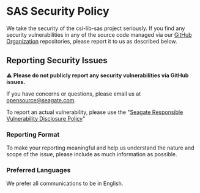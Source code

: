 # SAS Security Policy

We take the security of the csi-lib-sas project seriously. If you find any security vulnerabilities in any of the source code managed via our [GitHub Organization](https://github.com/Seagate) repositories, please report it to us as described below.

## Reporting Security Issues

:warning: **Please do not publicly report any security vulnerabilities via GitHub issues.**

If you have concerns or questions, please email us at [opensource@seagate.com](mailto:opensource@seagate.com). 

To report an actual vulnerability, please use the "[Seagate Responsible Vulnerability Disclosure Policy](https://www.seagate.com/legal-privacy/responsible-vulnerability-disclosure-policy/)"
 

### Reporting Format

To make your reporting meaningful and help us understand the nature and scope of the issue, please include as much information as possible. 

### Preferred Languages

We prefer all communications to be in English.
